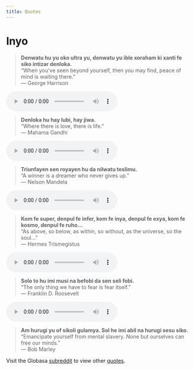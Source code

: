 ```yaml
---
title: Quotes
---
```


# Inyo

> **Denwatu hu yu oko ultra yu, denwatu yu ible xoraham ki xanti fe siko intizar denloka.**     
“When you've seen beyond yourself, then you may find, peace of mind is waiting there.”  
― George Harrison  
<audio controls>
 <source src="/inyo/GHarrison01.mp3" type="audio/mp3" />
 <p>Your user agent does not support the HTML5 Audio element.</p>
</audio>

<!-- -->
> **Denloka hu hay lubi, hay jiwa.**  
“Where there is love, there is life.”  
― Mahama Gandhi
<audio controls>
 <source src="/inyo/Gandhi.mp3" type="audio/mp3" />
 <p>Your user agent does not support the HTML5 Audio element.</p>
</audio>

<!-- -->
> **Triunfayen sen royayen hu da nilwatu teslimu.**   
“A winner is a dreamer who never gives up.”  
― Nelson Mandela  
<audio controls>
 <source src="/inyo/Mandela01.mp3" type="audio/mp3" />
 <p>Your user agent does not support the HTML5 Audio element.</p>
</audio>

<!-- -->
> **Kom fe super, denpul fe infer, kom fe inya, denpul fe exya, kom fe kosmo, denpul fe ruho…**    
“As above, so below, as within, so without, as the universe, so the soul…”  
― Hermes Trismegistus
<audio controls>
 <source src="/inyo/Hermes01.mp3" type="audio/mp3" />
 <p>Your user agent does not support the HTML5 Audio element.</p>
</audio>

<!-- -->
> **Solo to hu imi musi na befobi da sen seli fobi.**  
“The only thing we have to fear is fear itself.”  
― Franklin D. Roosevelt
<audio controls>
 <source src="/inyo/FDR01.mp3" type="audio/mp3" />
 <p>Your user agent does not support the HTML5 Audio element.</p>
</audio>

<!-- -->
> **Am hurugi yu of sikoli gulamya. Sol he imi abil na hurugi sesu siko.**  
“Emancipate yourself from mental slavery. None but ourselves can free our minds.”  
― Bob Marley

Visit the Globasa [subreddit](https://www.reddit.com/r/Globasa/) to view other [quotes](https://www.reddit.com/r/Globasa/?f=flair_name%3A%22Inyo%20%E2%80%94%20Quote%22).